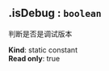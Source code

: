 <a name="module_miot/Package--module.exports.isDebug"></a>

## .isDebug : <code>boolean</code>
判断是否是调试版本

**Kind**: static constant  
**Read only**: true  
